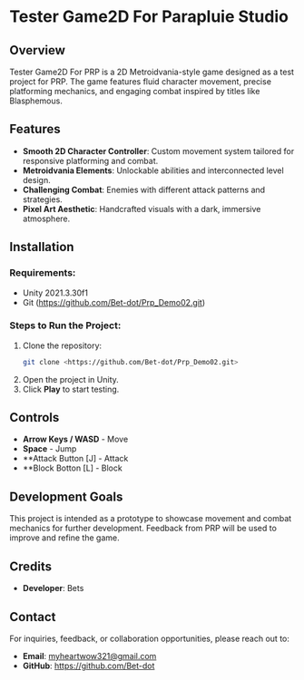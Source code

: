 # Tester Game2D For Parapluie Studio

## Overview
Tester Game2D For PRP is a 2D Metroidvania-style game designed as a test project for PRP. The game features fluid character movement, precise platforming mechanics, and engaging combat inspired by titles like Blasphemous.

## Features
- **Smooth 2D Character Controller**: Custom movement system tailored for responsive platforming and combat.
- **Metroidvania Elements**: Unlockable abilities and interconnected level design.
- **Challenging Combat**: Enemies with different attack patterns and strategies.
- **Pixel Art Aesthetic**: Handcrafted visuals with a dark, immersive atmosphere.

## Installation
### Requirements:
- Unity 2021.3.30f1
- Git (https://github.com/Bet-dot/Prp_Demo02.git)

### Steps to Run the Project:
1. Clone the repository:
   ```sh
   git clone <https://github.com/Bet-dot/Prp_Demo02.git>
   ```
2. Open the project in Unity.
3. Click **Play** to start testing.

## Controls
- **Arrow Keys / WASD** - Move
- **Space** - Jump
- **Attack Button [J] - Attack
- **Block Botton [L] - Block

## Development Goals
This project is intended as a prototype to showcase movement and combat mechanics for further development. Feedback from PRP will be used to improve and refine the game.

## Credits
- **Developer**: Bets

## Contact
For inquiries, feedback, or collaboration opportunities, please reach out to:
- **Email**: myheartwow321@gmail.com
- **GitHub**: https://github.com/Bet-dot


